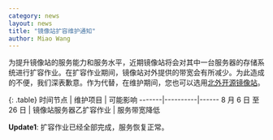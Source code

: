 ```yaml
---
category: news
layout: news
title: "镜像站扩容维护通知"
author: Miao Wang
---
```


为提升镜像站的服务能力和服务水平，近期镜像站将会对其中一台服务器的存储系统进行扩容作业。在扩容作业期间，镜像站对外提供的带宽会有所减少。为此造成的不便，我们深表歉意。作为代替，在维护期间，您也可以选用[北外开源镜像站](https://mirrors.bfsu.edu.cn)。

{: .table}
时间节点 | 维护项目 | 可能影响
-------|----------|------
8 月 6 日 至 26 日 | 镜像站服务器乙扩容作业 | 服务带宽降低

**Update1**: 扩容作业已经全部完成，服务恢复正常。
